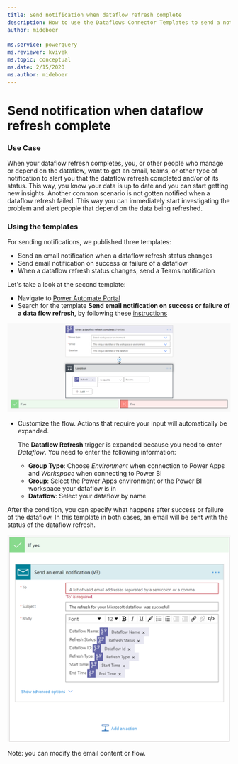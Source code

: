 ```yaml
---
title: Send notification when dataflow refresh complete
description: How to use the Dataflows Connector Templates to send a notification when a dataflow refresh completes
author: mideboer

ms.service: powerquery
ms.reviewer: kvivek
ms.topic: conceptual
ms.date: 2/15/2020
ms.author: mideboer
---
```

# Send notification when dataflow refresh complete

### Use Case
When your dataflow refresh completes, you, or other people who manage or depend on the dataflow, want to get an email, teams, or other type of notification to alert you that the dataflow refresh completed and/or of its status. This way, you know your data is up to date and you can start getting new insights. Another common scenario is not gotten notified when a dataflow refresh failed. This way you can immediately start investigating the problem and alert people that depend on the data being refreshed.

### Using the templates
For sending notifications, we published three templates:
* Send an email notification when a dataflow refresh status changes
* Send email notification on success or failure of a dataflow
* When a dataflow refresh status changes, send a Teams notification

Let's take a look at the second template:
* Navigate to [Power Automate Portal](https://flow.microsoft.com)
* Search for the template **Send email notification on success or failure of a data flow refresh**, by following these [instructions](https://docs.microsoft.com/power-automate/get-started-logic-template)

![An example of folder structure](media/emailyesyno.PNG)

* Customize the flow.
Actions that require your input will automatically be expanded.

   The **Dataflow Refresh** trigger is expanded because you need to enter *Dataflow*. You need to enter the following information:
    * **Group Type**: Choose *Environment* when connection to Power Apps and *Workspace* when connecting to Power BI
    * **Group**: Select the Power Apps environment or the Power BI workspace your dataflow is in
    * **Dataflow**: Select your dataflow by name

After the condition, you can specify what happens after success or failure of the dataflow. In this template in both cases, an email will be sent with the status of the dataflow refresh.

![An example of folder structure](media/isyes.PNG)

Note: you can modify the email content or flow.
